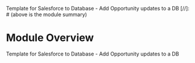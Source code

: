 Template for Salesforce to Database - Add Opportunity updates to a DB
[//]: # (above is the module summary)

# Module Overview
Template for Salesforce to Database - Add Opportunity updates to a DB
